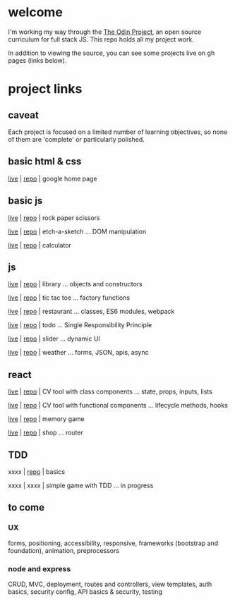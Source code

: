 # welcome

I'm working my way through the [The Odin Project](https://theodinproject.com/about), an open source curriculum for full stack JS. This repo holds all my project work.

In addition to viewing the source, you can see some projects live on gh pages (links below).

# project links

## caveat

Each project is focused on a limited number of learning objectives, so none of them are 'complete' or particularly polished.

## basic html & css

[live](https://qooqu.github.io/top/fdns/goog/) |
[repo](https://github.com/qooqu/top/tree/main/fdns/goog) |
google home page

## basic js

[live](https://qooqu.github.io/top/fdns/rps/) |
[repo](https://github.com/qooqu/top/tree/main/fdns/rps) |
rock paper scissors

[live](https://qooqu.github.io/top/fdns/etch-a-sk/) |
[repo](https://github.com/qooqu/top/tree/main/fdns/etch-a-sk) |
etch-a-sketch ... DOM manipulation

[live](https://qooqu.github.io/top/fdns/calc/) |
[repo](https://github.com/qooqu/top/tree/main/fdns/calc) |
calculator

## js

[live](https://qooqu.github.io/top/js/library/localHost/) |
[repo](https://github.com/qooqu/top/tree/main/js/library/localHost) |
library ... objects and constructors

[live](https://qooqu.github.io/top/js/tictactoe/) |
[repo](https://github.com/qooqu/top/tree/main/js/tictactoe) |
tic tac toe ... factory functions

[live](https://qooqu.github.io/top/js/restaurant/dist/) |
[repo](https://github.com/qooqu/top/tree/main/js/restaurant/dist/) |
restaurant ... classes, ES6 modules, webpack

[live](https://qooqu.github.io/top/js/todo/dist/) |
[repo](https://github.com/qooqu/top/tree/main/js/todo/dist/) |
todo ... Single Responsibility Principle

[live](https://qooqu.github.io/top/js/dynamic-UI/slider/dist/) |
[repo](https://github.com/qooqu/top/tree/main/js/dynamic-UI/slider/dist/) |
slider ... dynamic UI

[live](https://qooqu.github.io/top/js/weather/dist/) |
[repo](https://github.com/qooqu/top/tree/main/js/weather/dist/) |
weather ... forms, JSON, apis, async

## react

[live](https://qooqu.github.io/top-js-react-cv-project-classes/) |
[repo](https://github.com/qooqu/top/tree/main/js/react/cv-project-classes) |
CV tool with class components ... state, props, inputs, lists

[live](https://qooqu.github.io/top-js-react-cv-project-classes/) |
[repo](https://github.com/qooqu/top/tree/main/js/react/cv-project-classes) |
CV tool with functional components ... lifecycle methods, hooks

[live](https://qooqu.github.io/top-js-react-memory-game/) |
[repo](https://github.com/qooqu/top/tree/main/js/react/memory-game/) |
memory game

[live](https://qooqu.github.io/top-js-react-shop/) |
[repo](https://github.com/qooqu/top/tree/main/js/react/shop/) |
shop ... router

## TDD

xxxx |
[repo](https://github.com/qooqu/top/tree/main/js/testing/) |
basics

xxxx |
xxxx |
simple game with TDD ... in progress

## to come

### UX

forms,
positioning,
accessibility,
responsive,
frameworks (bootstrap and foundation),
animation,
preprocessors

### node and express

CRUD,
MVC,
deployment,
routes and controllers,
view templates,
auth basics,
security config,
API basics & security,
testing
